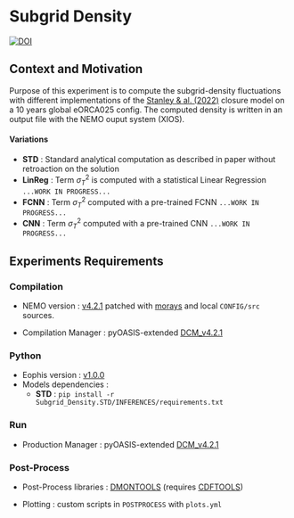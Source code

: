 # Subgrid Density

[![DOI](https://zenodo.org/badge/763602292.svg)](https://doi.org/10.5281/zenodo.13851843)


## Context and Motivation

Purpose of this experiment is to compute the subgrid-density fluctuations with different implementations of the [Stanley & al. (2022)](https://agupubs.onlinelibrary.wiley.com/doi/10.1029/2020MS002185) closure model on a 10 years global eORCA025 config.
The computed density is written in an output file with the NEMO ouput system (XIOS).

#### Variations
- **STD** : Standard analytical computation as described in paper without retroaction on the solution
- **LinReg** : Term $\sigma^2_T$ is computed with a statistical Linear Regression `...WORK IN PROGRESS...` 
- **FCNN** : Term $\sigma^2_T$ computed with a pre-trained FCNN `...WORK IN PROGRESS...`
- **CNN** : Term $\sigma^2_T$ computed with a pre-trained CNN `...WORK IN PROGRESS...`

## Experiments Requirements


### Compilation

- NEMO version : [v4.2.1](https://forge.nemo-ocean.eu/nemo/nemo/-/releases/4.2.1) patched with [morays](https://github.com/morays-community/Patches-NEMO/tree/main/NEMO_v4.2.1) and local `CONFIG/src` sources.

- Compilation Manager : pyOASIS-extended [DCM_v4.2.1](https://github.com/alexis-barge/DCM/releases/tag/v4.2.1)


### Python

- Eophis version : [v1.0.0](https://github.com/meom-group/eophis/releases/tag/v1.0.0)
- Models dependencies :
    - **STD** : `pip install -r Subgrid_Density.STD/INFERENCES/requirements.txt`

### Run

- Production Manager : pyOASIS-extended [DCM_v4.2.1](https://github.com/alexis-barge/DCM/releases/tag/v4.2.1)


### Post-Process

- Post-Process libraries : [DMONTOOLS](https://github.com/alexis-barge/DMONTOOLS) (requires [CDFTOOLS](https://github.com/meom-group/CDFTOOLS))
  
- Plotting : custom scripts in `POSTPROCESS` with `plots.yml`

